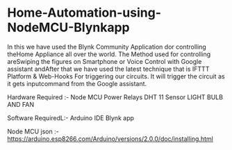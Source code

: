 # Home-Automation-using-NodeMCU-Blynkapp

In this we have used the Blynk Community Application dor controlling theHome Appliance all over the world. The Method used for controlling areSwiping the figures on Smartphone or Voice Control with Google assistant andAfter that we have used the latest technique that is IFTTT Platform & Web-Hooks For triggering our circuits. It will trigger the circuit as it gets inputcommand from the Google assistant.



Hardware Required :-
Node MCU
Power Relays
DHT 11 Sensor
LIGHT BULB AND FAN

Software RequiredL:-
Arduino IDE
Blynk app


Node MCU json :- https://arduino.esp8266.com/Arduino/versions/2.0.0/doc/installing.html



